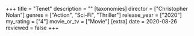 +++
title = "Tenet"
description = ""
[taxonomies]
director = ["Christopher Nolan"] 
genres = ["Action", "Sci-Fi", "Thriller"]
release_year = ["2020"]
my_rating = ["4"]
movie_or_tv = ["Movie"]
[extra]
date = 2020-08-26
reviewed = false
+++

